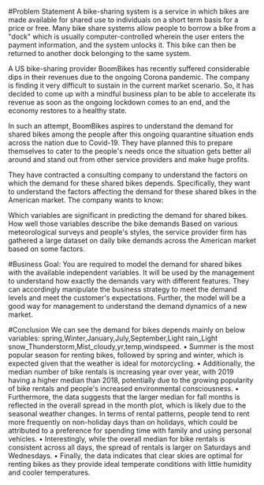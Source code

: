 #Problem Statement
A bike-sharing system is a service in which bikes are made available for shared use to individuals on a short term basis for a price or free. Many bike share systems allow people to borrow a bike from a "dock" which is usually computer-controlled wherein the user enters the payment information, and the system unlocks it. This bike can then be returned to another dock belonging to the same system.


A US bike-sharing provider BoomBikes has recently suffered considerable dips in their revenues due to the ongoing Corona pandemic. The company is finding it very difficult to sustain in the current market scenario. So, it has decided to come up with a mindful business plan to be able to accelerate its revenue as soon as the ongoing lockdown comes to an end, and the economy restores to a healthy state. 


In such an attempt, BoomBikes aspires to understand the demand for shared bikes among the people after this ongoing quarantine situation ends across the nation due to Covid-19. They have planned this to prepare themselves to cater to the people's needs once the situation gets better all around and stand out from other service providers and make huge profits.


They have contracted a consulting company to understand the factors on which the demand for these shared bikes depends. Specifically, they want to understand the factors affecting the demand for these shared bikes in the American market. The company wants to know:

Which variables are significant in predicting the demand for shared bikes.
How well those variables describe the bike demands
Based on various meteorological surveys and people's styles, the service provider firm has gathered a large dataset on daily bike demands across the American market based on some factors. 


#Business Goal:
You are required to model the demand for shared bikes with the available independent variables. It will be used by the management to understand how exactly the demands vary with different features. They can accordingly manipulate the business strategy to meet the demand levels and meet the customer's expectations. Further, the model will be a good way for management to understand the demand dynamics of a new market. 

#Conclusion
We can see the demand for bikes depends mainly on below variables:
spring,Winter,January,July,September,Light rain_Light snow_Thunderstorm,Mist_cloudy,yr,temp,windspeed.
•	Summer is the most popular season for renting bikes, followed by spring and winter, which is expected given that the weather is ideal for motorcycling.
•	Additionally, the median number of bike rentals is increasing year over year, with 2019 having a higher median than 2018, potentially due to the growing popularity of bike rentals and people's increased environmental consciousness.
•	Furthermore, the data suggests that the larger median for fall months is reflected in the overall spread in the month plot, which is likely due to the seasonal weather changes. In terms of rental patterns, people tend to rent more frequently on non-holiday days than on holidays, which could be attributed to a preference for spending time with family and using personal vehicles.
•	Interestingly, while the overall median for bike rentals is consistent across all days, the spread of rentals is larger on Saturdays and Wednesdays.
•	Finally, the data indicates that clear skies are optimal for renting bikes as they provide ideal temperate conditions with little humidity and cooler temperatures.
